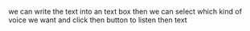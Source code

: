 we can write the text into an text box then we can select which kind of voice we want and click then button  to listen then text 
